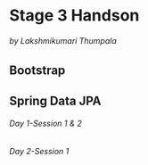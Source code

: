 # Stage 3 Handson
###### by Lakshmikumari Thumpala


## Bootstrap


## Spring Data JPA
###### Day 1-Session 1 & 2


###### Day 2-Session 1


